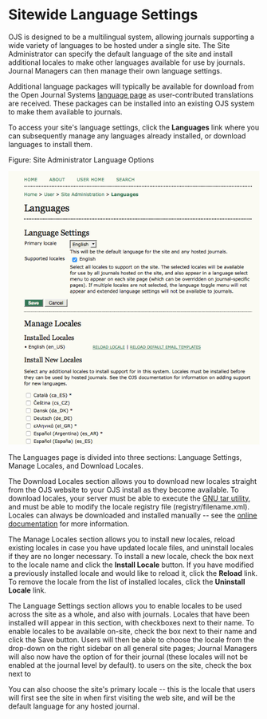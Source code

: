 # Sitewide Language Settings


OJS is designed to be a multilingual system, allowing journals supporting a wide variety of languages to be hosted under a single site. The Site Administrator can specify the default language of the site and install additional locales to make other languages available for use by journals. Journal Managers can then manage their own language settings.

Additional language packages will typically be available for download from the Open Journal Systems [language page](https://pkp.sfu.ca/wiki/index.php?title=Translating_OxS#OJS_Languages) as user-contributed translations are received. These packages can be installed into an existing OJS system to make them available to journals.

To access your site's language settings, click the **Languages** link where you can subsequently manage any languages already installed, or download languages to install them.

Figure: Site Administrator Language Options  


![Site Administrator Language Options](images/chapter4/languages.png)


The Languages page is divided into three sections: Language Settings, Manage Locales, and Download Locales.

The Download Locales section allows you to download new locales straight from the OJS website to your OJS install as they become available. To download locales, your server must be able to execute the [GNU tar utility](http://www.gnu.org/software/tar/), and must be able to modify the locale registry file (registry/filename.xml). Locales can always be downloaded and installed manually -- see the [online documentation](https://pkp.sfu.ca/wiki/index.php?title=OJS_Documentation) for more information.

The Manage Locales section allows you to install new locales, reload existing locales in case you have updated locale files, and uninstall locales if they are no longer necessary. To install a new locale, check the box next to the locale name and click the **Install Locale** button. If you have modified a previously installed locale and would like to reload it, click the **Reload** link. To remove the locale from the list of installed locales, click the **Uninstall Locale** link.

The Language Settings section allows you to enable locales to be used across the site as a whole, and also with journals. Locales that have been installed will appear in this section, with checkboxes next to their name. To enable locales to be available on-site, check the box next to their name and click the Save button. Users will then be able to choose the locale from the drop-down on the right sidebar on all general site pages; Journal Managers will also now have the option of for their journal (these locales will not be enabled at the journal level by default). to users on the site, check the box next to

You can also choose the site's primary locale -- this is the locale that users will first see the site in when first visiting the web site, and will be the default language for any hosted journal.

